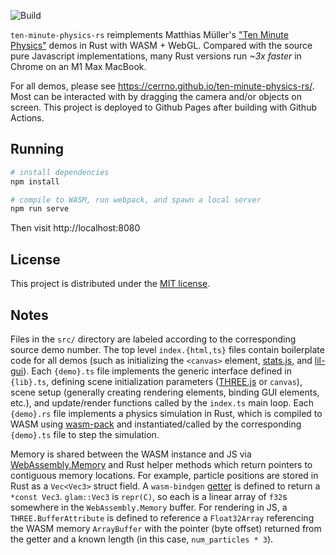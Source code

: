 ![Build](https://github.com/cerrno/ten-minute-physics-rs/actions/workflows/main.yml/badge.svg)

`ten-minute-physics-rs` reimplements Matthias Müller's ["Ten Minute Physics"](https://matthias-research.github.io/pages/tenMinutePhysics/index.html) demos in Rust with WASM + WebGL. Compared with the source pure Javascript implementations, many Rust versions run *~3x faster* in Chrome on an M1 Max MacBook.

For all demos, please see https://cerrno.github.io/ten-minute-physics-rs/. Most can be interacted with by dragging the camera and/or objects on screen. This project is deployed to Github Pages after building with Github Actions.

## Running
```bash
# install dependencies
npm install

# compile to WASM, run webpack, and spawn a local server
npm run serve
```
Then visit http://localhost:8080

## License
This project is distributed under the [MIT license](LICENSE.md).

## Notes
Files in the `src/` directory are labeled according to the corresponding source demo number. The top level `index.{html,ts}` files contain boilerplate code for all demos (such as initializing the `<canvas>` element, [stats.js](https://github.com/mrdoob/stats.js/), and [lil-gui](https://github.com/georgealways/lil-gui)). Each `{demo}.ts` file implements the generic interface defined in `{lib}.ts`, defining scene initialization parameters ([THREE.js](https://github.com/mrdoob/three.js/) or `canvas`), scene setup (generally creating rendering elements, binding GUI elements, etc.), and update/render functions called by the `index.ts` main loop. Each `{demo}.rs` file implements a physics simulation in Rust, which is compiled to WASM using [wasm-pack](https://github.com/rustwasm/wasm-pack) and instantiated/called by the corresponding `{demo}.ts` file to step the simulation.

Memory is shared between the WASM instance and JS via [WebAssembly.Memory](https://developer.mozilla.org/en-US/docs/WebAssembly/JavaScript_interface/Memory) and Rust helper methods which return pointers to contiguous memory locations. For example, particle positions are stored in Rust as a `Vec<Vec3>` struct field. A `wasm-bindgen` [getter](https://rustwasm.github.io/wasm-bindgen/reference/attributes/on-js-imports/getter-and-setter.html) is defined to return a `*const Vec3`. `glam::Vec3` is `repr(C)`, so each is a linear array of `f32`s somewhere in the `WebAssembly.Memory` buffer. For rendering in JS, a `THREE.BufferAttribute` is defined to reference a `Float32Array` referencing the WASM memory `ArrayBuffer` with the pointer (byte offset) returned from the getter and a known length (in this case, `num_particles * 3`). 